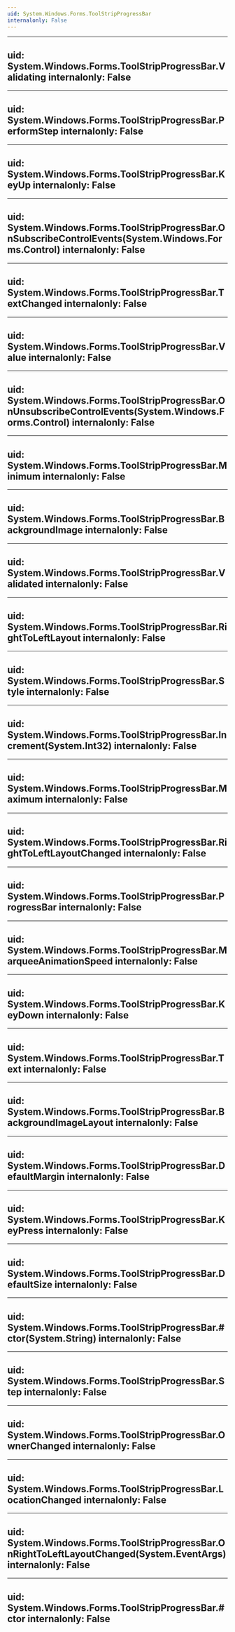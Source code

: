 ```yaml
---
uid: System.Windows.Forms.ToolStripProgressBar
internalonly: False
---
```


---
uid: System.Windows.Forms.ToolStripProgressBar.Validating
internalonly: False
---

---
uid: System.Windows.Forms.ToolStripProgressBar.PerformStep
internalonly: False
---

---
uid: System.Windows.Forms.ToolStripProgressBar.KeyUp
internalonly: False
---

---
uid: System.Windows.Forms.ToolStripProgressBar.OnSubscribeControlEvents(System.Windows.Forms.Control)
internalonly: False
---

---
uid: System.Windows.Forms.ToolStripProgressBar.TextChanged
internalonly: False
---

---
uid: System.Windows.Forms.ToolStripProgressBar.Value
internalonly: False
---

---
uid: System.Windows.Forms.ToolStripProgressBar.OnUnsubscribeControlEvents(System.Windows.Forms.Control)
internalonly: False
---

---
uid: System.Windows.Forms.ToolStripProgressBar.Minimum
internalonly: False
---

---
uid: System.Windows.Forms.ToolStripProgressBar.BackgroundImage
internalonly: False
---

---
uid: System.Windows.Forms.ToolStripProgressBar.Validated
internalonly: False
---

---
uid: System.Windows.Forms.ToolStripProgressBar.RightToLeftLayout
internalonly: False
---

---
uid: System.Windows.Forms.ToolStripProgressBar.Style
internalonly: False
---

---
uid: System.Windows.Forms.ToolStripProgressBar.Increment(System.Int32)
internalonly: False
---

---
uid: System.Windows.Forms.ToolStripProgressBar.Maximum
internalonly: False
---

---
uid: System.Windows.Forms.ToolStripProgressBar.RightToLeftLayoutChanged
internalonly: False
---

---
uid: System.Windows.Forms.ToolStripProgressBar.ProgressBar
internalonly: False
---

---
uid: System.Windows.Forms.ToolStripProgressBar.MarqueeAnimationSpeed
internalonly: False
---

---
uid: System.Windows.Forms.ToolStripProgressBar.KeyDown
internalonly: False
---

---
uid: System.Windows.Forms.ToolStripProgressBar.Text
internalonly: False
---

---
uid: System.Windows.Forms.ToolStripProgressBar.BackgroundImageLayout
internalonly: False
---

---
uid: System.Windows.Forms.ToolStripProgressBar.DefaultMargin
internalonly: False
---

---
uid: System.Windows.Forms.ToolStripProgressBar.KeyPress
internalonly: False
---

---
uid: System.Windows.Forms.ToolStripProgressBar.DefaultSize
internalonly: False
---

---
uid: System.Windows.Forms.ToolStripProgressBar.#ctor(System.String)
internalonly: False
---

---
uid: System.Windows.Forms.ToolStripProgressBar.Step
internalonly: False
---

---
uid: System.Windows.Forms.ToolStripProgressBar.OwnerChanged
internalonly: False
---

---
uid: System.Windows.Forms.ToolStripProgressBar.LocationChanged
internalonly: False
---

---
uid: System.Windows.Forms.ToolStripProgressBar.OnRightToLeftLayoutChanged(System.EventArgs)
internalonly: False
---

---
uid: System.Windows.Forms.ToolStripProgressBar.#ctor
internalonly: False
---
